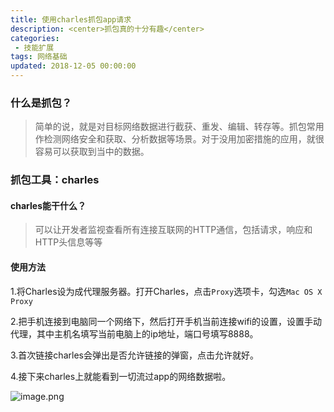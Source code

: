 ```yaml
---
title: 使用charles抓包app请求
description: <center>抓包真的十分有趣</center>
categories:
 - 技能扩展
tags: 网络基础
updated: 2018-12-05 00:00:00
---
```


### 什么是抓包？

> 简单的说，就是对目标网络数据进行截获、重发、编辑、转存等。抓包常用作检测网络安全和获取、分析数据等场景。对于没用加密措施的应用，就很容易可以获取到当中的数据。

### 抓包工具：charles

#### charles能干什么？

> 可以让开发者监视查看所有连接互联网的HTTP通信，包括请求，响应和HTTP头信息等等

#### 使用方法

1.将Charles设为成代理服务器。打开Charles，点击`Proxy`选项卡，勾选`Mac OS X Proxy`

2.把手机连接到电脑同一个网络下，然后打开手机当前连接wifi的设置，设置手动代理，其中主机名填写当前电脑上的ip地址，端口号填写8888。

3.首次链接charles会弹出是否允许链接的弹窗，点击允许就好。

4.接下来charles上就能看到一切流过app的网络数据啦。

![image.png](https://upload-images.jianshu.io/upload_images/8154981-eb234add58408ff1.png?imageMogr2/auto-orient/strip%7CimageView2/2/w/1240)